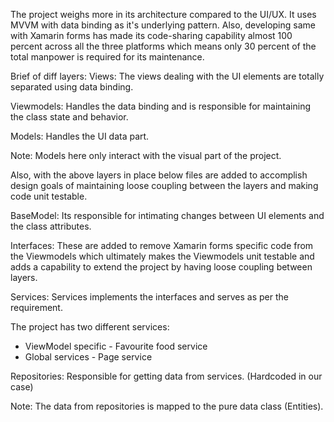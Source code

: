 The project weighs more in its architecture compared to the UI/UX.
It uses MVVM with data binding as it's underlying pattern. Also, developing same with Xamarin forms has made its code-sharing capability almost 100 percent across all the three platforms which means only 30 percent of the total manpower is required for its maintenance.

Brief of diff layers:
Views: The views dealing with the UI elements are totally separated using data binding.

Viewmodels: Handles the data binding and is responsible for maintaining the class state and behavior.

Models: Handles the UI data part.

Note: Models here only interact with the visual part of the project.


Also, with the above layers in place below files are added to accomplish design goals of maintaining loose coupling between the layers and making code unit testable.

BaseModel: Its responsible for intimating changes between UI elements and the class attributes.

Interfaces: These are added to remove Xamarin forms specific code from the Viewmodels which ultimately makes the Viewmodels unit testable and adds a capability to extend the project by having loose coupling between layers.

Services: Services implements the interfaces and serves as per the requirement.

The project has two different services:

 - ViewModel specific - Favourite food service
 - Global services  - Page service


Repositories: Responsible for getting data from services. (Hardcoded in our case)

Note: The data from repositories is mapped to the pure data class (Entities).
